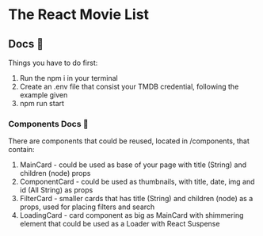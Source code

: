 # The React Movie List

## Docs 🧾
Things you have to do first:
1. Run the npm i in your terminal
2. Create an .env file that consist your TMDB credential, following the example given
3. npm run start

### Components Docs 🧩
There are components that could be reused, located in /components, that contain:
1. MainCard - could be used as base of your page with title (String) and children (node) props
2. ComponentCard - could be used as thumbnails, with title, date, img and id (All String) as props
3. FilterCard - smaller cards that has title (String) and children (node) as a props, used for placing filters and search
4. LoadingCard - card component as big as MainCard with shimmering element that could be used as a Loader with React Suspense
 
 
